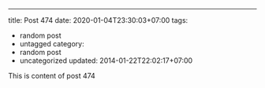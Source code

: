 ---
title: Post 474
date: 2020-01-04T23:30:03+07:00
tags:
  - random post
  - untagged
category:
  - random post
  - uncategorized
updated: 2014-01-22T22:02:17+07:00

This is content of post 474